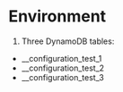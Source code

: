 # Environment

1) Three DynamoDB tables:

- <prefix>__configuration_test_1
- <prefix>__configuration_test_2
- <prefix>__configuration_test_3